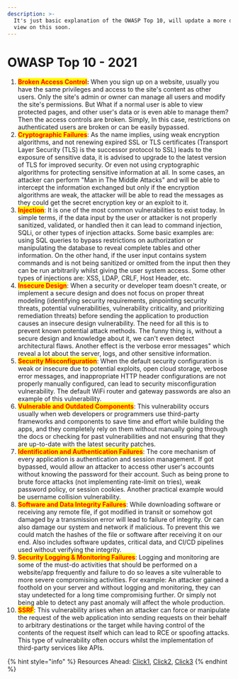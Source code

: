 ```yaml
---
description: >-
  It's just basic explanation of the OWASP Top 10, will update a more detailed
  view on this soon.
---
```


# OWASP Top 10 - 2021

1. <mark style="color:red;">**Broken Access Control**</mark>**:** When you sign up on a website, usually you have the same privileges and access to the site's content as other users. Only the site's admin or owner can manage all users and modify the site's permissions. But What if a normal user is able to view protected pages, and other user's data or is even able to manage them? Then the access controls are broken. Simply, In this case, restrictions on authenticated users are broken or can be easily bypassed.
2. <mark style="color:red;">**Cryptographic Failures**</mark>: As the name implies, using weak encryption algorithms, and not renewing expired SSL or TLS certificates (Transport Layer Security (TLS) is the successor protocol to SSL) leads to the exposure of sensitive data, it is advised to upgrade to the latest version of TLS for improved security. Or even not using cryptographic algorithms for protecting sensitive information at all. In some cases, an attacker can perform "Man in The Middle Attacks" and will be able to intercept the information exchanged but only if the encryption algorithms are weak, the attacker will be able to read the messages as they could get the secret encryption key or an exploit to it.
3. <mark style="color:red;">**Injection**</mark>: It is one of the most common vulnerabilities to exist today. In simple terms, if the data input by the user or attacker is not properly sanitized, validated, or handled then it can lead to command injection, SQLi, or other types of injection attacks. Some basic examples are: using SQL queries to bypass restrictions on authorization or manipulating the database to reveal complete tables and other information. On the other hand, if the user input contains system commands and is not being sanitized or omitted from the input then they can be run arbitrarily whilst giving the user system access. Some other types of injections are: XSS, LDAP, CRLF, Host Header, etc.&#x20;
4. <mark style="color:red;">**Insecure Design**</mark>: When a security or developer team doesn't create, or implement a secure design and does not focus on proper threat modeling (identifying security requirements, pinpointing security threats, potential vulnerabilities, vulnerability criticality, and prioritizing remediation threats) before sending the application to production causes an insecure design vulnerability. The need for all this is to prevent known potential attack methods. The funny thing is, without a secure design and knowledge about it, we can't even detect architectural flaws. Another effect is the verbose error messages" which reveal a lot about the server, logs, and other sensitive information.
5. <mark style="color:red;">**Security Misconfiguration**</mark>: When the default security configuration is weak or insecure due to potential exploits, open cloud storage, verbose error messages, and inappropriate HTTP header configurations are not properly manually configured, can lead to security misconfiguration vulnerability. The default WiFi router and gateway passwords are also an example of this vulnerability.
6. <mark style="color:red;">**Vulnerable and Outdated Components**</mark>: This vulnerability occurs usually when web developers or programmers use third-party frameworks and components to save time and effort while building the apps, and they completely rely on them without manually going through the docs or checking for past vulnerabilities and not ensuring that they are up-to-date with the latest security patches.
7. <mark style="color:red;">**Identification and Authentication Failures**</mark>: The core mechanism of every application is authentication and session management. If got bypassed, would allow an attacker to access other user's accounts without knowing the password for their account. Such as being prone to brute force attacks (not implementing rate-limit on tries), weak password policy, or session cookies. Another practical example would be username collision vulnerability.
8. <mark style="color:red;">**Software and Data Integrity Failures**</mark>: While downloading software or receiving any remote file, if got modified in transit or somehow got damaged by a transmission error will lead to failure of integrity. Or can also damage our system and network if malicious. To prevent this we could match the hashes of the file or software after receiving it on our end. Also includes software updates, critical data, and CI/CD pipelines used without verifying the integrity.
9. <mark style="color:red;">**Security Logging & Monitoring Failures**</mark>: Logging and monitoring are some of the must-do activities that should be performed on a website/app frequently and failure to do so leaves a site vulnerable to more severe compromising activities. For example: An attacker gained a foothold on your server and without logging and monitoring, they can stay undetected for a long time compromising further. Or simply not being able to detect any past anomaly will affect the whole production.
10. <mark style="color:red;">**SSRF**</mark>: This vulnerability arises when an attacker can force or manipulate the request of the web application into sending requests on their behalf to arbitrary destinations or the target while having control of the contents of the request itself which can lead to RCE or spoofing attacks. This type of vulnerability often occurs whilst the implementation of third-party services like APIs.

{% hint style="info" %}
Resources Ahead: [Click1](https://tryhackme.com/r/room/owasptop102021), [Click2](https://www.synopsys.com/glossary/what-is-owasp-top-10.html), [Click3](https://www.hacksplaining.com/owasp)
{% endhint %}


